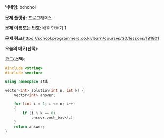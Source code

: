 **닉네임**: bohchoi

**문제 플랫폼**: 프로그래머스

**문제 이름 또는 번호**: 배열 만들기 1

**문제 링크**:https://school.programmers.co.kr/learn/courses/30/lessons/181901

**오늘의 메모(선택)**: 

**코드(선택)**:

```cpp
#include <string>
#include <vector>

using namespace std;

vector<int> solution(int n, int k) {
    vector<int> answer;
    
    for (int i = 1; i <= n; i++)
    {
        if (i % k == 0)
            answer.push_back(i);
    }
    return answer;
}

```
